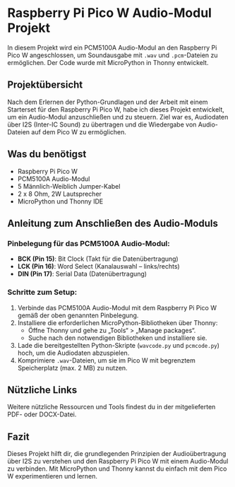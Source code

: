 # Raspberry Pi Pico W Audio-Modul Projekt

In diesem Projekt wird ein PCM5100A Audio-Modul an den Raspberry Pi Pico W angeschlossen, um Soundausgabe mit `.wav` und `.pcm`-Dateien zu ermöglichen. Der Code wurde mit MicroPython in Thonny entwickelt.

## Projektübersicht

Nach dem Erlernen der Python-Grundlagen und der Arbeit mit einem Starterset für den Raspberry Pi Pico W, habe ich dieses Projekt entwickelt, um ein Audio-Modul anzuschließen und zu steuern. Ziel war es, Audiodaten über I2S (Inter-IC Sound) zu übertragen und die Wiedergabe von Audio-Dateien auf dem Pico W zu ermöglichen.

## Was du benötigst

- Raspberry Pi Pico W
- PCM5100A Audio-Modul
- 5 Männlich-Weiblich Jumper-Kabel
- 2 x 8 Ohm, 2W Lautsprecher
- MicroPython und Thonny IDE

## Anleitung zum Anschließen des Audio-Moduls

### Pinbelegung für das PCM5100A Audio-Modul:
- **BCK (Pin 15)**: Bit Clock (Takt für die Datenübertragung)
- **LCK (Pin 16)**: Word Select (Kanalauswahl – links/rechts)
- **DIN (Pin 17)**: Serial Data (Datenübertragung)

### Schritte zum Setup:
1. Verbinde das PCM5100A Audio-Modul mit dem Raspberry Pi Pico W gemäß der oben genannten Pinbelegung.
2. Installiere die erforderlichen MicroPython-Bibliotheken über Thonny:
   - Öffne Thonny und gehe zu „Tools“ > „Manage packages“.
   - Suche nach den notwendigen Bibliotheken und installiere sie.
3. Lade die bereitgestellten Python-Skripte (`wavcode.py` und `pcmcode.py`) hoch, um die Audiodaten abzuspielen.
4. Komprimiere `.wav`-Dateien, um sie im Pico W mit begrenztem Speicherplatz (max. 2 MB) zu nutzen.

## Nützliche Links

Weitere nützliche Ressourcen und Tools findest du in der mitgelieferten PDF- oder DOCX-Datei.

## Fazit

Dieses Projekt hilft dir, die grundlegenden Prinzipien der Audioübertragung über I2S zu verstehen und den Raspberry Pi Pico W mit einem Audio-Modul zu verbinden. Mit MicroPython und Thonny kannst du einfach mit dem Pico W experimentieren und lernen.
